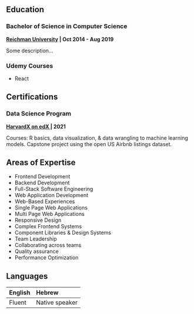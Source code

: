 ## Education

### Bachelor of Science in Computer Science

**[Reichman University](https://www.runi.ac.il/en/) | Oct 2014 - Aug 2019**

Some description...

### Udemy Courses

- React

## Certifications

### Data Science Program

**[HarvardX on edX ](https://www.edx.org/certificates/professional-certificate/harvardx-data-science)| 2021**

Courses: R basics, data visualization, &
data wrangling to machine learning
models. Capstone project using the open
US Airbnb listings dataset.

## Areas of Expertise

- Frontend Development
- Backend Development
- Full-Stack Software Engineering
- Web Application Development
- Web-Based Experiences
- Single Page Web Applications
- Multi Page Web Applications
- Responsive Design
- Complex Frontend Systems
- Component Libraries & Design Systems
- Team Leadership
- Collaborating across teams
- Quality assurance
- Performance Optimization

## Languages

| English | Hebrew         |
| :------ | :------------- |
| Fluent  | Native speaker |
